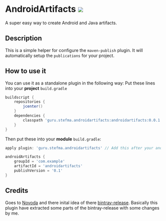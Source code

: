 # AndroidArtifacts [![](https://jitpack.io/v/mobiledrc/AndroidArtifacts.svg)](https://jitpack.io/#mobiledrc/AndroidArtifacts)

A super easy way to create Android and Java artifacts.

## Description
This is a simple helper for configure the `maven-publish` plugin. It will automatically setup the `publications` for your project.

## How to use it
You can use it as a standalone plugin in the following way:
Put these lines into your **project** `build.gradle`
```groovy
buildscript {
    repositories {
        jcenter()
    }
    dependencies {
        classpath 'guru.stefma.androidartifacts:androidartifacts:0.0.1'
    }
}
```

Then put these into your **module** `build.gradle`:
```groovy
apply plugin: 'guru.stefma.androidartifacts' // Add this after your android or java plugin!

androidArtifacts {
    groupId = 'com.example'
    artifactId = 'androidartifacts'
    publishVersion = '0.1'
}
```

## Credits

Goes to [Novoda](https://github.com/novoda/) and there inital idea of there [bintray-release](https://github.com/novoda/bintray-release).
Basically this plugin have extracted some parts of the bintray-release with some changes by me. 
